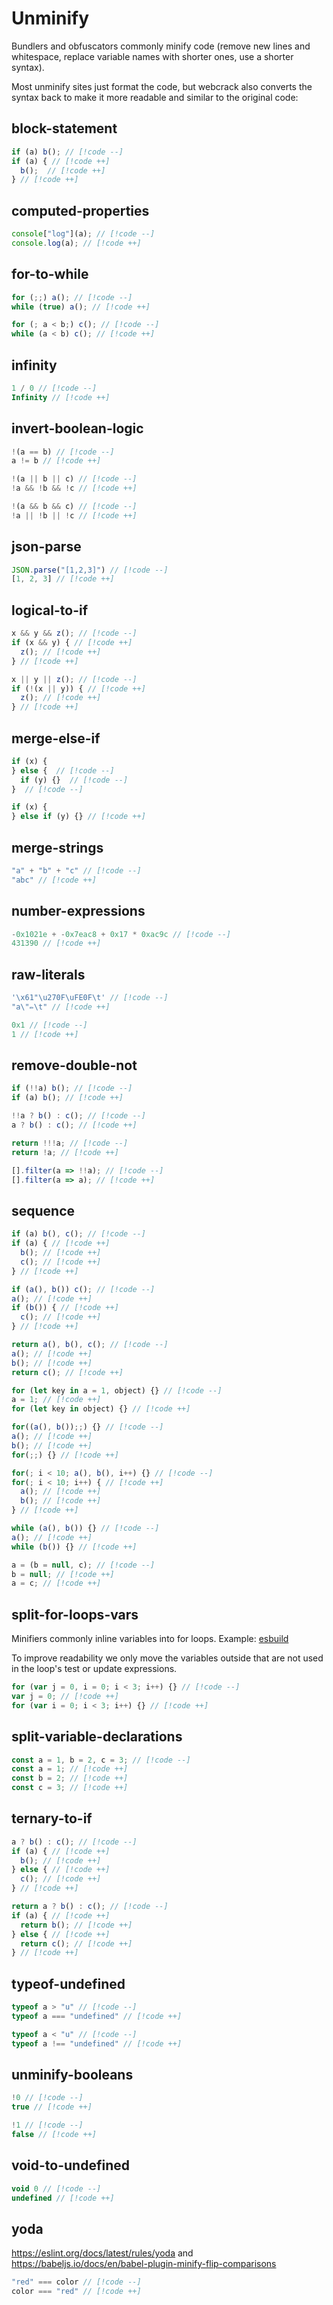# Unminify

Bundlers and obfuscators commonly minify code (remove new lines and whitespace, replace variable names with shorter ones, use a shorter syntax).

Most unminify sites just format the code, but webcrack also converts the syntax back to make it more readable and similar to the original code:

## block-statement

```js
if (a) b(); // [!code --]
if (a) { // [!code ++]
  b();  // [!code ++]
} // [!code ++]
```

## computed-properties

```js
console["log"](a); // [!code --]
console.log(a); // [!code ++]
```

## for-to-while

```js
for (;;) a(); // [!code --]
while (true) a(); // [!code ++]
```

```js
for (; a < b;) c(); // [!code --]
while (a < b) c(); // [!code ++]
```

## infinity

```js
1 / 0 // [!code --]
Infinity // [!code ++]
```

## invert-boolean-logic

```js
!(a == b) // [!code --]
a != b // [!code ++]
```

```js
!(a || b || c) // [!code --]
!a && !b && !c // [!code ++]
```

```js
!(a && b && c) // [!code --]
!a || !b || !c // [!code ++]
```

## json-parse

```js
JSON.parse("[1,2,3]") // [!code --]
[1, 2, 3] // [!code ++]
```

## logical-to-if

```js
x && y && z(); // [!code --]
if (x && y) { // [!code ++]
  z(); // [!code ++]
} // [!code ++]
```

```js
x || y || z(); // [!code --]
if (!(x || y)) { // [!code ++]
  z(); // [!code ++]
} // [!code ++]
```

## merge-else-if

```js
if (x) {
} else {  // [!code --]
  if (y) {}  // [!code --]
}  // [!code --]

if (x) {
} else if (y) {} // [!code ++]
```

## merge-strings

```js
"a" + "b" + "c" // [!code --]
"abc" // [!code ++]
```

## number-expressions

```js
-0x1021e + -0x7eac8 + 0x17 * 0xac9c // [!code --]
431390 // [!code ++]
```

## raw-literals

```js
'\x61"\u270F\uFE0F\t' // [!code --]
"a\"✏️\t" // [!code ++]
```

```js
0x1 // [!code --]
1 // [!code ++]
```

## remove-double-not

```js
if (!!a) b(); // [!code --]
if (a) b(); // [!code ++]
```

```js
!!a ? b() : c(); // [!code --]
a ? b() : c(); // [!code ++]
```

```js
return !!!a; // [!code --]
return !a; // [!code ++]
```

```js
[].filter(a => !!a); // [!code --]
[].filter(a => a); // [!code ++]
```

## sequence

```js
if (a) b(), c(); // [!code --]
if (a) { // [!code ++]
  b(); // [!code ++]
  c(); // [!code ++]
} // [!code ++]
```

```js
if (a(), b()) c(); // [!code --]
a(); // [!code ++]
if (b()) { // [!code ++]
  c(); // [!code ++]
} // [!code ++]
```

```js
return a(), b(), c(); // [!code --]
a(); // [!code ++]
b(); // [!code ++]
return c(); // [!code ++]
```

```js
for (let key in a = 1, object) {} // [!code --]
a = 1; // [!code ++]
for (let key in object) {} // [!code ++]
```

```js
for((a(), b());;) {} // [!code --]
a(); // [!code ++]
b(); // [!code ++]
for(;;) {} // [!code ++]
```

```js
for(; i < 10; a(), b(), i++) {} // [!code --]
for(; i < 10; i++) { // [!code ++]
  a(); // [!code ++]
  b(); // [!code ++]
} // [!code ++]
```

```js
while (a(), b()) {} // [!code --]
a(); // [!code ++]
while (b()) {} // [!code ++]
```

```js
a = (b = null, c); // [!code --]
b = null; // [!code ++]
a = c; // [!code ++]
```

## split-for-loops-vars

Minifiers commonly inline variables into for loops. Example: [esbuild](https://esbuild.github.io/try/#dAAwLjE5LjExAC0tbWluaWZ5AHZhciBqID0gMDsKZm9yICh2YXIgaSA9IDA7IGkgPCAzOyBpKyspIHt9)

To improve readability we only move the variables outside that are not used in the loop's test or update expressions.

```js
for (var j = 0, i = 0; i < 3; i++) {} // [!code --]
var j = 0; // [!code ++]
for (var i = 0; i < 3; i++) {} // [!code ++]
```

## split-variable-declarations

```js
const a = 1, b = 2, c = 3; // [!code --]
const a = 1; // [!code ++]
const b = 2; // [!code ++]
const c = 3; // [!code ++]
```

## ternary-to-if

```js
a ? b() : c(); // [!code --]
if (a) { // [!code ++]
  b(); // [!code ++]
} else { // [!code ++]
  c(); // [!code ++]
} // [!code ++]
```

```js
return a ? b() : c(); // [!code --]
if (a) { // [!code ++]
  return b(); // [!code ++]
} else { // [!code ++]
  return c(); // [!code ++]
} // [!code ++]
```

## typeof-undefined

```js
typeof a > "u" // [!code --]
typeof a === "undefined" // [!code ++]
```

```js
typeof a < "u" // [!code --]
typeof a !== "undefined" // [!code ++]
```

## unminify-booleans

```js
!0 // [!code --]
true // [!code ++]
```

```js
!1 // [!code --]
false // [!code ++]
```

## void-to-undefined

```js
void 0 // [!code --]
undefined // [!code ++]
```

## yoda

<https://eslint.org/docs/latest/rules/yoda> and <https://babeljs.io/docs/en/babel-plugin-minify-flip-comparisons>

```js
"red" === color // [!code --]
color === "red" // [!code ++]
```
